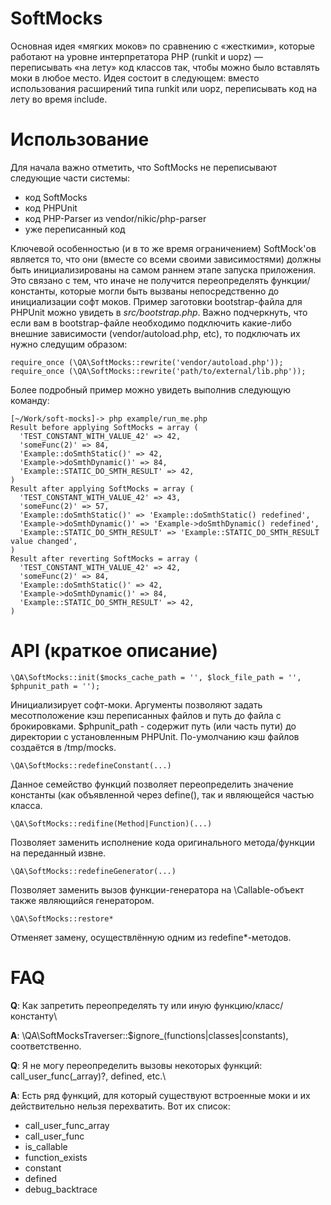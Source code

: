 SoftMocks
=
Основная идея «мягких моков» по сравнению с «жесткими», которые работают на уровне интерпретатора PHP (runkit и uopz) — переписывать «на лету» код классов так, чтобы можно было вставлять моки в любое место.
Идея состоит в следующем: вместо использования расширений типа runkit или uopz, переписывать код на лету во время include.

Использование
=
Для начала важно отметить, что SoftMocks не переписывают следующие части системы:
* код SoftMocks
* код PHPUnit
* код PHP-Parser из vendor/nikic/php-parser
* уже переписанный код

Ключевой особенностью (и в то же время ограничением) SoftMock'ов является то, что они (вместе со всеми своими зависимостями) должны быть инициализированы на самом раннем этапе запуска приложения. Это связано с тем, что иначе не получится переопределять функции/константы, которые могли быть вызваны непосредственно до инициализации софт моков. Пример заготовки bootstrap-файла для PHPUnit можно увидеть в _src/bootstrap.php_.
Важно подчеркнуть, что если вам в bootstrap-файле необходимо подключить какие-либо внешние зависимости (vendor/autoload.php, etc), то подключать их нужно следущим образом:
```
require_once (\QA\SoftMocks::rewrite('vendor/autoload.php'));
require_once (\QA\SoftMocks::rewrite('path/to/external/lib.php'));
```
Более подробный пример можно увидеть выполнив следующую команду:
```
[~/Work/soft-mocks]-> php example/run_me.php
Result before applying SoftMocks = array (
  'TEST_CONSTANT_WITH_VALUE_42' => 42,
  'someFunc(2)' => 84,
  'Example::doSmthStatic()' => 42,
  'Example->doSmthDynamic()' => 84,
  'Example::STATIC_DO_SMTH_RESULT' => 42,
)
Result after applying SoftMocks = array (
  'TEST_CONSTANT_WITH_VALUE_42' => 43,
  'someFunc(2)' => 57,
  'Example::doSmthStatic()' => 'Example::doSmthStatic() redefined',
  'Example->doSmthDynamic()' => 'Example->doSmthDynamic() redefined',
  'Example::STATIC_DO_SMTH_RESULT' => 'Example::STATIC_DO_SMTH_RESULT value changed',
)
Result after reverting SoftMocks = array (
  'TEST_CONSTANT_WITH_VALUE_42' => 42,
  'someFunc(2)' => 84,
  'Example::doSmthStatic()' => 42,
  'Example->doSmthDynamic()' => 84,
  'Example::STATIC_DO_SMTH_RESULT' => 42,
)
```

API (краткое описание)
=
```
\QA\SoftMocks::init($mocks_cache_path = '', $lock_file_path = '', $phpunit_path = '');
```
Инициализирует софт-моки. Аргументы позволяют задать месотположение кэш переписанных файлов и путь до файла с брокировками.
$phpunit_path - содержит путь (или часть пути) до директории с установленным PHPUnit.
По-умолчанию кэш файлов создаётся в /tmp/mocks.

```
\QA\SoftMocks::redefineConstant(...)
```
Данное семейство функций позволяет переопределить значение константы (как объявленной через define(), так и являющейся частью класса.

```
\QA\SoftMocks::redifine(Method|Function)(...)
```
Позволяет заменить исполнение кода оригинального метода/функции на переданный извне.

```
\QA\SoftMocks::redefineGenerator(...)
```
Позволяет заменить вызов функции-генератора на \Callable-объект также являющийся генератором.

```
\QA\SoftMocks::restore*
```
Отменяет замену, осуществлённую одним из redefine*-методов.

FAQ
=
**Q**: Как запретить переопределять ту или иную функцию/класс/константу\

**A**: \QA\SoftMocksTraverser::$ignore_(functions|classes|constants), соответственно.

**Q**: Я не могу переопределить вызовы некоторых функций: call_user_func(_array)?, defined, etc.\

**A**: Есть ряд функций, для который существуют встроенные моки и их действительно нельзя перехватить. Вот их список:
* call_user_func_array
* call_user_func
* is_callable
* function_exists
* constant
* defined
* debug_backtrace
